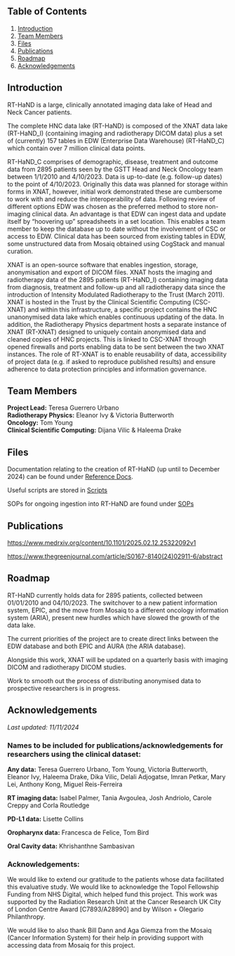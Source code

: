 ## Table of Contents
1. [Introduction](#introduction)
2. [Team Members](#team-members)
3. [Files](#files)
4. [Publications](#publications)
6. [Roadmap](#roadmap)
7. [Acknowledgements](#acknowledgements)

## Introduction
RT-HaND is a large, clinically annotated imaging data lake of Head and Neck Cancer patients.  

The complete HNC data lake (RT-HaND) is composed of the XNAT data lake (RT-HaND_I) (containing imaging and radiotherapy DICOM data) plus a set of (currently) 157 tables in EDW (Enterprise Data Warehouse) (RT-HaND_C) which contain over 7 million clinical data points.

RT-HaND_C comprises of demographic, disease, treatment and outcome data from 2895 patients seen by the GSTT Head and Neck Oncology team between 1/1/2010 and 4/10/2023. Data is up-to-date (e.g. follow-up dates) to the point of 4/10/2023.  Originally this data was planned for storage within forms in XNAT, however, initial work demonstrated these are cumbersome to work with and reduce the interoperability of data. Following review of different options EDW was chosen as the preferred method to store non-imaging clinical data. An advantage is that EDW can ingest data and update itself by “hoovering up” spreadsheets in a set location. This enables a team member to keep the database up to date without the involvement of CSC or access to EDW. Clinical data has been sourced from existing tables in EDW, some unstructured data from Mosaiq obtained using CogStack and manual curation.

XNAT is an open-source software that enables ingestion, storage, anonymisation and export of DICOM files. XNAT hosts the imaging and radiotherapy data of the 2895 patients (RT-HaND_I) containing imaging data from diagnosis, treatment and follow-up and all radiotherapy data since the introduction of Intensity Modulated Radiotherapy to the Trust (March 2011). XNAT is hosted in the Trust by the Clinical Scientific Computing (CSC-XNAT) and within this infrastructure, a specific project contains the HNC unanonymised data lake which enables continuous updating of the data. In addition, the Radiotherapy Physics department hosts a separate instance of XNAT (RT-XNAT) designed to uniquely contain anonymised data and cleaned copies of HNC projects. This is linked to CSC-XNAT through opened firewalls and ports enabling data to be sent between the two XNAT instances. The role of RT-XNAT is to enable reusability of data, accessibility of project data (e.g. if asked to reproduce published results) and ensure adherence to data protection principles and information governance.  

## Team Members
**Project Lead:** Teresa Guerrero Urbano  
**Radiotherapy Physics:** Eleanor Ivy & Victoria Butterworth  
**Oncology:** Tom Young  
**Clinical Scientific Computing:** Dijana Vilic & Haleema Drake  

## Files
Documentation relating to the creation of RT-HaND (up until to December 2024) can be found under [Reference Docs](Documentation/Reference%20Docs).

Useful scripts are stored in [Scripts](Scripts)

SOPs for ongoing ingestion into RT-HaND are found under [SOPs](Documentation/SOPs) 

## Publications
https://www.medrxiv.org/content/10.1101/2025.02.12.25322092v1

https://www.thegreenjournal.com/article/S0167-8140(24)02911-6/abstract

## Roadmap
RT-HaND currently holds data for 2895 patients, collected between 01/01/2010 and 04/10/2023.  The switchover to a new patient information system, EPIC, and the move from Mosaiq to a different oncology information system (ARIA), present new hurdles which have slowed the growth of the data lake.  

The current priorities of the project are to create direct links between the EDW database and both EPIC and AURA (the ARIA database).

Alongside this work, XNAT will be updated on a quarterly basis with imaging DICOM and radiotherapy DICOM studies.

Work to smooth out the process of distributing anonymised data to prospective researchers is in progress.

## Acknowledgements
_Last updated: 11/11/2024_
### Names to be included for publications/acknowledgements for researchers using the clinical dataset:

**Any data:**
Teresa Guerrero Urbano, Tom Young, Victoria Butterworth, Eleanor Ivy, Haleema Drake, Dika Vilic, Delali Adjogatse, Imran Petkar, Mary Lei, Anthony Kong, Miguel Reis-Ferreira

**RT imaging data:**
Isabel Palmer, Tania Avgoulea, Josh Andriolo, Carole Creppy and Corla Routledge

**PD-L1 data:**
Lisette Collins

**Oropharynx data:**
Francesca de Felice, Tom Bird

**Oral Cavity data:**
Khrishanthne Sambasivan

### Acknowledgements:

We would like to extend our gratitude to the patients whose data facilitated this evaluative study. We would like to acknowledge the Topol Fellowship Funding from NHS Digital, which helped fund this project. This work was supported by the Radiation Research Unit at the Cancer Research UK City of London Centre Award [C7893/A28990] and by Wilson + Olegario Philanthropy.

We would like to also thank Bill Dann and Aga Giemza from the Mosaiq (Cancer Information System) for their help in providing support with accessing data from Mosaiq for this project.


